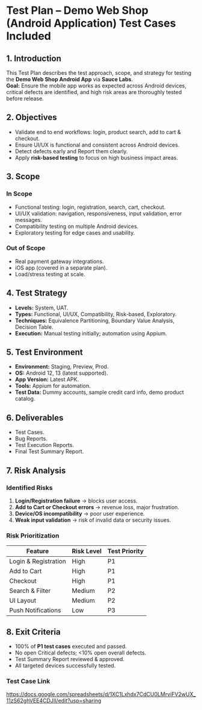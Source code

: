 # Test Plan – Demo Web Shop (Android Application) Test Cases Included

## 1. Introduction
This Test Plan describes the test approach, scope, and strategy for testing the **Demo Web Shop Android App** via **Sauce Labs**.  
**Goal:** Ensure the mobile app works as expected across Android devices, critical defects are identified, and high risk areas are thoroughly tested before release.

## 2. Objectives
- Validate end to end workflows: login, product search, add to cart & checkout.  
- Ensure UI/UX is functional and consistent across Android devices.  
- Detect defects early and Report them clearly.  
- Apply **risk-based testing** to focus on high business impact areas.

## 3. Scope
### In Scope
- Functional testing: login, registration, search, cart, checkout.  
- UI/UX validation: navigation, responsiveness, input validation, error messages.  
- Compatibility testing on multiple Android devices.
- Exploratory testing for edge cases and usability.

### Out of Scope
- Real payment gateway integrations.  
- iOS app (covered in a separate plan).  
- Load/stress testing at scale.

## 4. Test Strategy
- **Levels:** System, UAT.  
- **Types:** Functional, UI/UX, Compatibility, Risk-based, Exploratory.  
- **Techniques:** Equivalence Partitioning, Boundary Value Analysis, Decision Table.  
- **Execution:** Manual testing initially; automation using Appium.  

## 5. Test Environment
- **Environment:** Staging, Preview, Prod.
- **OS:** Android 12, 13 (latest supported).  
- **App Version:** Latest APK.  
- **Tools:** Appium for automation.  
- **Test Data:** Dummy accounts, sample credit card info, demo product catalog.

## 6. Deliverables
- Test Cases.
- Bug Reports.
- Test Execution Reports.
- Final Test Summary Report.

## 7. Risk Analysis
### Identified Risks
1. **Login/Registration failure** → blocks user access.  
2. **Add to Cart or Checkout errors** → revenue loss, major frustration.  
3. **Device/OS incompatibility** → poor user experience.  
4. **Weak input validation** → risk of invalid data or security issues.

### Risk Prioritization
| Feature              | Risk Level | Test Priority |
|----------------------|------------|---------------|
| Login & Registration | High       | P1 |
| Add to Cart          | High       | P1 |
| Checkout             | High       | P1 |
| Search & Filter      | Medium     | P2 |
| UI Layout            | Medium     | P2 |
| Push Notifications   | Low        | P3 |

## 8. Exit Criteria
- 100% of **P1 test cases** executed and passed.  
- No open Critical defects; <10% open overall defects.  
- Test Summary Report reviewed & approved.  
- All targeted devices successfully tested.

### Test Case Link
https://docs.google.com/spreadsheets/d/1XC1Lxhdx7CdCU0LMrviFV2wUX_11zS62ghVEE4CDJII/edit?usp=sharing